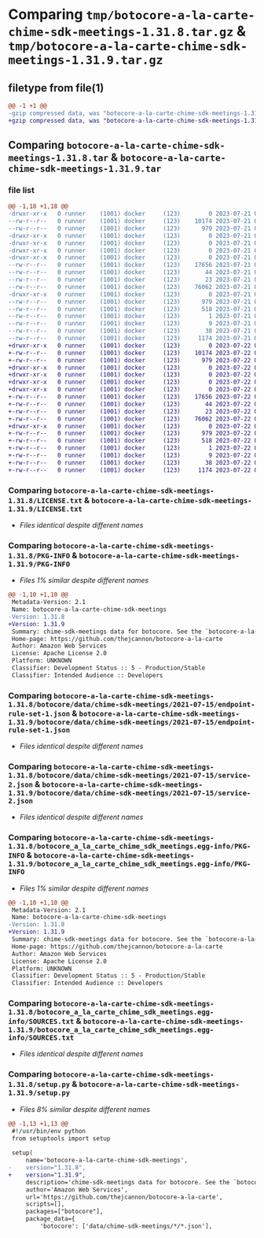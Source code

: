 # Comparing `tmp/botocore-a-la-carte-chime-sdk-meetings-1.31.8.tar.gz` & `tmp/botocore-a-la-carte-chime-sdk-meetings-1.31.9.tar.gz`

## filetype from file(1)

```diff
@@ -1 +1 @@
-gzip compressed data, was "botocore-a-la-carte-chime-sdk-meetings-1.31.8.tar", last modified: Fri Jul 21 01:21:21 2023, max compression
+gzip compressed data, was "botocore-a-la-carte-chime-sdk-meetings-1.31.9.tar", last modified: Sat Jul 22 01:20:24 2023, max compression
```

## Comparing `botocore-a-la-carte-chime-sdk-meetings-1.31.8.tar` & `botocore-a-la-carte-chime-sdk-meetings-1.31.9.tar`

### file list

```diff
@@ -1,18 +1,18 @@
-drwxr-xr-x   0 runner    (1001) docker     (123)        0 2023-07-21 01:21:21.486929 botocore-a-la-carte-chime-sdk-meetings-1.31.8/
--rw-r--r--   0 runner    (1001) docker     (123)    10174 2023-07-21 01:21:21.000000 botocore-a-la-carte-chime-sdk-meetings-1.31.8/LICENSE.txt
--rw-r--r--   0 runner    (1001) docker     (123)      979 2023-07-21 01:21:21.486929 botocore-a-la-carte-chime-sdk-meetings-1.31.8/PKG-INFO
-drwxr-xr-x   0 runner    (1001) docker     (123)        0 2023-07-21 01:21:21.486929 botocore-a-la-carte-chime-sdk-meetings-1.31.8/botocore/
-drwxr-xr-x   0 runner    (1001) docker     (123)        0 2023-07-21 01:21:21.486929 botocore-a-la-carte-chime-sdk-meetings-1.31.8/botocore/data/
-drwxr-xr-x   0 runner    (1001) docker     (123)        0 2023-07-21 01:21:21.486929 botocore-a-la-carte-chime-sdk-meetings-1.31.8/botocore/data/chime-sdk-meetings/
-drwxr-xr-x   0 runner    (1001) docker     (123)        0 2023-07-21 01:21:21.486929 botocore-a-la-carte-chime-sdk-meetings-1.31.8/botocore/data/chime-sdk-meetings/2021-07-15/
--rw-r--r--   0 runner    (1001) docker     (123)    17656 2023-07-21 01:21:06.000000 botocore-a-la-carte-chime-sdk-meetings-1.31.8/botocore/data/chime-sdk-meetings/2021-07-15/endpoint-rule-set-1.json
--rw-r--r--   0 runner    (1001) docker     (123)       44 2023-07-21 01:21:06.000000 botocore-a-la-carte-chime-sdk-meetings-1.31.8/botocore/data/chime-sdk-meetings/2021-07-15/examples-1.json
--rw-r--r--   0 runner    (1001) docker     (123)       23 2023-07-21 01:21:06.000000 botocore-a-la-carte-chime-sdk-meetings-1.31.8/botocore/data/chime-sdk-meetings/2021-07-15/paginators-1.json
--rw-r--r--   0 runner    (1001) docker     (123)    76062 2023-07-21 01:21:06.000000 botocore-a-la-carte-chime-sdk-meetings-1.31.8/botocore/data/chime-sdk-meetings/2021-07-15/service-2.json
-drwxr-xr-x   0 runner    (1001) docker     (123)        0 2023-07-21 01:21:21.486929 botocore-a-la-carte-chime-sdk-meetings-1.31.8/botocore_a_la_carte_chime_sdk_meetings.egg-info/
--rw-r--r--   0 runner    (1001) docker     (123)      979 2023-07-21 01:21:21.000000 botocore-a-la-carte-chime-sdk-meetings-1.31.8/botocore_a_la_carte_chime_sdk_meetings.egg-info/PKG-INFO
--rw-r--r--   0 runner    (1001) docker     (123)      518 2023-07-21 01:21:21.000000 botocore-a-la-carte-chime-sdk-meetings-1.31.8/botocore_a_la_carte_chime_sdk_meetings.egg-info/SOURCES.txt
--rw-r--r--   0 runner    (1001) docker     (123)        1 2023-07-21 01:21:21.000000 botocore-a-la-carte-chime-sdk-meetings-1.31.8/botocore_a_la_carte_chime_sdk_meetings.egg-info/dependency_links.txt
--rw-r--r--   0 runner    (1001) docker     (123)        9 2023-07-21 01:21:21.000000 botocore-a-la-carte-chime-sdk-meetings-1.31.8/botocore_a_la_carte_chime_sdk_meetings.egg-info/top_level.txt
--rw-r--r--   0 runner    (1001) docker     (123)       38 2023-07-21 01:21:21.486929 botocore-a-la-carte-chime-sdk-meetings-1.31.8/setup.cfg
--rw-r--r--   0 runner    (1001) docker     (123)     1174 2023-07-21 01:21:21.000000 botocore-a-la-carte-chime-sdk-meetings-1.31.8/setup.py
+drwxr-xr-x   0 runner    (1001) docker     (123)        0 2023-07-22 01:20:24.332903 botocore-a-la-carte-chime-sdk-meetings-1.31.9/
+-rw-r--r--   0 runner    (1001) docker     (123)    10174 2023-07-22 01:20:24.000000 botocore-a-la-carte-chime-sdk-meetings-1.31.9/LICENSE.txt
+-rw-r--r--   0 runner    (1001) docker     (123)      979 2023-07-22 01:20:24.332903 botocore-a-la-carte-chime-sdk-meetings-1.31.9/PKG-INFO
+drwxr-xr-x   0 runner    (1001) docker     (123)        0 2023-07-22 01:20:24.328904 botocore-a-la-carte-chime-sdk-meetings-1.31.9/botocore/
+drwxr-xr-x   0 runner    (1001) docker     (123)        0 2023-07-22 01:20:24.328904 botocore-a-la-carte-chime-sdk-meetings-1.31.9/botocore/data/
+drwxr-xr-x   0 runner    (1001) docker     (123)        0 2023-07-22 01:20:24.328904 botocore-a-la-carte-chime-sdk-meetings-1.31.9/botocore/data/chime-sdk-meetings/
+drwxr-xr-x   0 runner    (1001) docker     (123)        0 2023-07-22 01:20:24.328904 botocore-a-la-carte-chime-sdk-meetings-1.31.9/botocore/data/chime-sdk-meetings/2021-07-15/
+-rw-r--r--   0 runner    (1001) docker     (123)    17656 2023-07-22 01:20:09.000000 botocore-a-la-carte-chime-sdk-meetings-1.31.9/botocore/data/chime-sdk-meetings/2021-07-15/endpoint-rule-set-1.json
+-rw-r--r--   0 runner    (1001) docker     (123)       44 2023-07-22 01:20:09.000000 botocore-a-la-carte-chime-sdk-meetings-1.31.9/botocore/data/chime-sdk-meetings/2021-07-15/examples-1.json
+-rw-r--r--   0 runner    (1001) docker     (123)       23 2023-07-22 01:20:09.000000 botocore-a-la-carte-chime-sdk-meetings-1.31.9/botocore/data/chime-sdk-meetings/2021-07-15/paginators-1.json
+-rw-r--r--   0 runner    (1001) docker     (123)    76062 2023-07-22 01:20:09.000000 botocore-a-la-carte-chime-sdk-meetings-1.31.9/botocore/data/chime-sdk-meetings/2021-07-15/service-2.json
+drwxr-xr-x   0 runner    (1001) docker     (123)        0 2023-07-22 01:20:24.332903 botocore-a-la-carte-chime-sdk-meetings-1.31.9/botocore_a_la_carte_chime_sdk_meetings.egg-info/
+-rw-r--r--   0 runner    (1001) docker     (123)      979 2023-07-22 01:20:24.000000 botocore-a-la-carte-chime-sdk-meetings-1.31.9/botocore_a_la_carte_chime_sdk_meetings.egg-info/PKG-INFO
+-rw-r--r--   0 runner    (1001) docker     (123)      518 2023-07-22 01:20:24.000000 botocore-a-la-carte-chime-sdk-meetings-1.31.9/botocore_a_la_carte_chime_sdk_meetings.egg-info/SOURCES.txt
+-rw-r--r--   0 runner    (1001) docker     (123)        1 2023-07-22 01:20:24.000000 botocore-a-la-carte-chime-sdk-meetings-1.31.9/botocore_a_la_carte_chime_sdk_meetings.egg-info/dependency_links.txt
+-rw-r--r--   0 runner    (1001) docker     (123)        9 2023-07-22 01:20:24.000000 botocore-a-la-carte-chime-sdk-meetings-1.31.9/botocore_a_la_carte_chime_sdk_meetings.egg-info/top_level.txt
+-rw-r--r--   0 runner    (1001) docker     (123)       38 2023-07-22 01:20:24.332903 botocore-a-la-carte-chime-sdk-meetings-1.31.9/setup.cfg
+-rw-r--r--   0 runner    (1001) docker     (123)     1174 2023-07-22 01:20:24.000000 botocore-a-la-carte-chime-sdk-meetings-1.31.9/setup.py
```

### Comparing `botocore-a-la-carte-chime-sdk-meetings-1.31.8/LICENSE.txt` & `botocore-a-la-carte-chime-sdk-meetings-1.31.9/LICENSE.txt`

 * *Files identical despite different names*

### Comparing `botocore-a-la-carte-chime-sdk-meetings-1.31.8/PKG-INFO` & `botocore-a-la-carte-chime-sdk-meetings-1.31.9/PKG-INFO`

 * *Files 1% similar despite different names*

```diff
@@ -1,10 +1,10 @@
 Metadata-Version: 2.1
 Name: botocore-a-la-carte-chime-sdk-meetings
-Version: 1.31.8
+Version: 1.31.9
 Summary: chime-sdk-meetings data for botocore. See the `botocore-a-la-carte` package for more info.
 Home-page: https://github.com/thejcannon/botocore-a-la-carte
 Author: Amazon Web Services
 License: Apache License 2.0
 Platform: UNKNOWN
 Classifier: Development Status :: 5 - Production/Stable
 Classifier: Intended Audience :: Developers
```

### Comparing `botocore-a-la-carte-chime-sdk-meetings-1.31.8/botocore/data/chime-sdk-meetings/2021-07-15/endpoint-rule-set-1.json` & `botocore-a-la-carte-chime-sdk-meetings-1.31.9/botocore/data/chime-sdk-meetings/2021-07-15/endpoint-rule-set-1.json`

 * *Files identical despite different names*

### Comparing `botocore-a-la-carte-chime-sdk-meetings-1.31.8/botocore/data/chime-sdk-meetings/2021-07-15/service-2.json` & `botocore-a-la-carte-chime-sdk-meetings-1.31.9/botocore/data/chime-sdk-meetings/2021-07-15/service-2.json`

 * *Files identical despite different names*

### Comparing `botocore-a-la-carte-chime-sdk-meetings-1.31.8/botocore_a_la_carte_chime_sdk_meetings.egg-info/PKG-INFO` & `botocore-a-la-carte-chime-sdk-meetings-1.31.9/botocore_a_la_carte_chime_sdk_meetings.egg-info/PKG-INFO`

 * *Files 1% similar despite different names*

```diff
@@ -1,10 +1,10 @@
 Metadata-Version: 2.1
 Name: botocore-a-la-carte-chime-sdk-meetings
-Version: 1.31.8
+Version: 1.31.9
 Summary: chime-sdk-meetings data for botocore. See the `botocore-a-la-carte` package for more info.
 Home-page: https://github.com/thejcannon/botocore-a-la-carte
 Author: Amazon Web Services
 License: Apache License 2.0
 Platform: UNKNOWN
 Classifier: Development Status :: 5 - Production/Stable
 Classifier: Intended Audience :: Developers
```

### Comparing `botocore-a-la-carte-chime-sdk-meetings-1.31.8/botocore_a_la_carte_chime_sdk_meetings.egg-info/SOURCES.txt` & `botocore-a-la-carte-chime-sdk-meetings-1.31.9/botocore_a_la_carte_chime_sdk_meetings.egg-info/SOURCES.txt`

 * *Files identical despite different names*

### Comparing `botocore-a-la-carte-chime-sdk-meetings-1.31.8/setup.py` & `botocore-a-la-carte-chime-sdk-meetings-1.31.9/setup.py`

 * *Files 8% similar despite different names*

```diff
@@ -1,13 +1,13 @@
 #!/usr/bin/env python
 from setuptools import setup
 
 setup(
     name='botocore-a-la-carte-chime-sdk-meetings',
-    version="1.31.8",
+    version="1.31.9",
     description='chime-sdk-meetings data for botocore. See the `botocore-a-la-carte` package for more info.',
     author='Amazon Web Services',
     url='https://github.com/thejcannon/botocore-a-la-carte',
     scripts=[],
     packages=["botocore"],
     package_data={
         'botocore': ['data/chime-sdk-meetings/*/*.json'],
```

